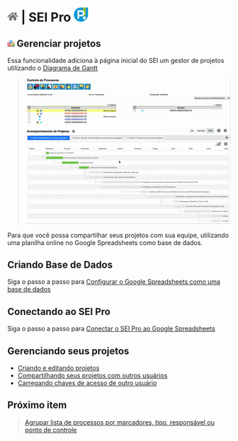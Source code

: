 # [![Home](../img/home.png)](../) |  SEI Pro ![Icone](../img/icon-32.png)

## ![SEI Pro Estilo Tabela](../img/icon-projetos.png) Gerenciar projetos

Essa funcionalidade adiciona à página inicial do SEI um gestor de projetos utilizando o [Diagrama de Gantt](https://pt.wikipedia.org/wiki/Diagrama_de_Gantt)

> ![Tela Estilo de Tabelas](../img/tela-projetos.gif) 

Para que você possa compartilhar seus projetos com sua equipe, utilizando uma planilha online no Google Spreadsheets como base de dados.

## Criando Base de Dados

Siga o passo a passo para [Configurar o Google Spreadsheets como uma base de dados](./pages/BASEDADOS.md)

## Conectando ao SEI Pro

Siga o passo a passo para [Conectar o SEI Pro ao Google Spreadsheets](./pages/SEISHEETS.md)

## Gerenciando seus projetos

- [Criando e editando projetos](./pages/PROJETOSEDIT.md)
- [Compartilhando seus projetos com outros usuários](./pages/PROJETOSSHARE.md)
- [Carregando chaves de acesso de outro usuário](./pages/PROJETOSIMPORT.md)

## Próximo item

> [Agrupar lista de processos por marcadores, tipo, responsável ou ponto de controle](./pages/AGRUPAR.md)

